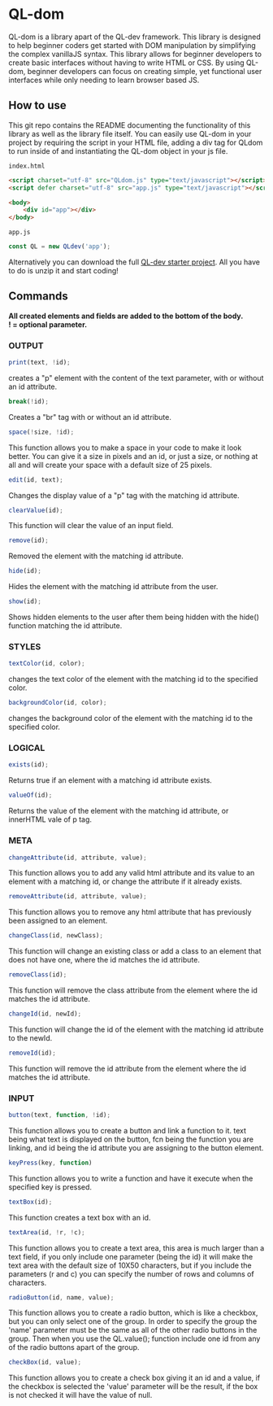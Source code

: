 # QL-dom

QL-dom is a library apart of the QL-dev framework. This library is designed to help beginner coders get started with DOM manipulation by simplifying the complex vanillaJS syntax. This library allows for beginner developers to create basic interfaces without having to write HTML or CSS. By using QL-dom, beginner developers can focus on creating simple, yet functional user interfaces while only needing to learn browser based JS.

## How to use

This git repo contains the README documenting the functionality of this library as well as the library file itself. You can easily use QL-dom in your project by requiring the script in your HTML file, adding a div tag for QLdom to run inside of and instantiating the QL-dom object in your js file.

```index.html```

```html
<script charset="utf-8" src="QLdom.js" type="text/javascript"></script>
<script defer charset="utf-8" src="app.js" type="text/javascript"></script>

<body>
	<div id="app"></div>
</body>
```

```app.js```

```javascript
const QL = new QLdev('app');
```

Alternatively you can download the full [QL-dev starter project](https://github.com/jwoodrow99/QL-dev/archive/refs/heads/main.zip). All you have to do is unzip it and start coding!

## Commands

**All created elements and fields are added to the bottom of the body.**  
**! = optional parameter.**

### OUTPUT  

```javascript
print(text, !id);
```

creates a "p" element with the content of the text parameter, with or without an id attribute.  

```javascript
break(!id);
```  

Creates a "br" tag with or without an id attribute.  

```javascript
space(!size, !id);
```

This function allows you to make a space in your code to make it look better. You can give it a size in pixels and an id, or just a size, or nothing at all and will create your space with a default size of 25 pixels.  

```javascript
edit(id, text);
```

Changes the display value of a "p" tag with the matching id attribute.

```javascript
clearValue(id);
```

This function will clear the value of an input field.  

```javascript
remove(id);
```

Removed the element with the matching id attribute.  

```javascript
hide(id);
```

Hides the element with the matching id attribute from the user.  

```javascript
show(id);
```

Shows hidden elements to the user after them being hidden with the hide() function matching the id attribute.  

### STYLES  

```javascript
textColor(id, color);
```

changes the text color of the element with the matching id to the specified color.  

```javascript
backgroundColor(id, color);
```

changes the background color of the element with the matching id to the specified color.  

### LOGICAL  

```javascript
exists(id);
```

Returns true if an element with a matching id attribute exists.  

```javascript
valueOf(id);
```

Returns the value of the element with the matching id attribute, or innerHTML vale of p tag.  

### META  

```javascript
changeAttribute(id, attribute, value);
```

This function allows you to add any valid html attribute and its value to an element with a matching id, or change the attribute if it already exists.  

```javascript
removeAttribute(id, attribute, value);
```

This function allows you to remove any html attribute that has previously been assigned to an element.  

```javascript
changeClass(id, newClass);
```

This function will change an existing class or add a class to an element that does not have one, where the id matches the id attribute.  

```javascript
removeClass(id);
```

This function will remove the class attribute from the element where the id matches the id attribute.  

```javascript
changeId(id, newId);
```

This function will change the id of the element with the matching id attribute to the newId.  

```javascript
removeId(id);
```

This function will remove the id attribute from the element where the id matches the id attribute.  

### INPUT  

```javascript
button(text, function, !id);
```

This function allows you to create a button and link a function to it. text being what text is displayed on the button, fcn being the function you are linking, and id being the id attribute you are assigning to the button element.  

```javascript
keyPress(key, function)
```

This function allows you to write a function and have it execute when the specified key is pressed.  

```javascript
textBox(id);
```

This function creates a text box with an id.  

```javascript
textArea(id, !r, !c);
```

This function allows you to create a text area, this area is much larger than a text field, if you only include one parameter (being the id) it will make the text area with the default size of 10X50 characters, but if you include the parameters (r and c) you can specify the number of rows and columns of characters.  

```javascript
radioButton(id, name, value);
```

This function allows you to create a radio button, which is like a checkbox, but you can only select one of the group. In order to specify the group the 'name' parameter must be the same as all of the other radio buttons in the group. Then when you use the QL.value(); function include one id from any of the radio buttons apart of the group.  

```javascript
checkBox(id, value);
```

This function allows you to create a check box giving it an id and a value, if the checkbox is selected the 'value' parameter will be the result, if the box is not checked it will have the value of null.

